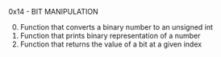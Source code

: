 0x14 - BIT MANIPULATION

0. Function that converts a binary number to an unsigned int
1. Function that prints binary representation of a number
2. Function that returns the value of a bit at a given index
